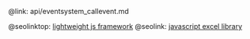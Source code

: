 @link: api/eventsystem_callevent.md

@seolinktop: [lightweight js framework](https://webix.com)
@seolink: [javascript excel library](https://webix.com/widget/excel_viewer/)